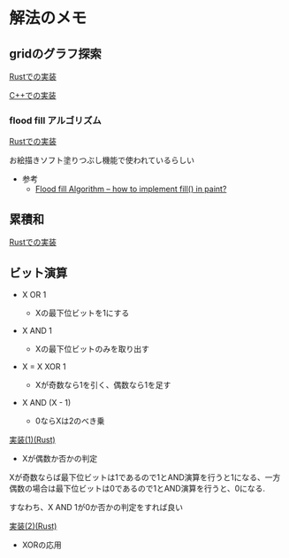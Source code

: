 # 解法のメモ

## gridのグラフ探索

[Rustでの実装](impl_rust/src/graph/graph_grid.rs)

[C++での実装](impl_cpp/graph/graph_grid.cpp)

### flood fill アルゴリズム

[Rustでの実装](impl_rust/src/graph/flood_fill.rs)

お絵描きソフト塗りつぶし機能で使われているらしい

- 参考
    - [Flood fill Algorithm – how to implement fill() in paint?](https://www.geeksforgeeks.org/flood-fill-algorithm-implement-fill-paint/) 

## 累積和

[Rustでの実装](impl_rust/src/prefix_sum/prefix_sum.rs)

## ビット演算

- X OR 1
    - Xの最下位ビットを1にする

- X AND 1
    - Xの最下位ビットのみを取り出す

- X = X XOR 1
    - Xが奇数なら1を引く、偶数なら1を足す

- X AND (X - 1)
    - 0ならXは2のべき乗

[実装(1)(Rust)](impl_rust/src/bit_manipulation/bit_1.rs)

- Xが偶数か否かの判定

Xが奇数ならば最下位ビットは1であるので1とAND演算を行うと1になる、一方偶数の場合は最下位ビットは0であるので1とAND演算を行うと、0になる.

すなわち、X AND 1が0か否かの判定をすれば良い

[実装(2)(Rust)](impl_rust/src/bit_manipulation/bit_2.rs)

- XORの応用
